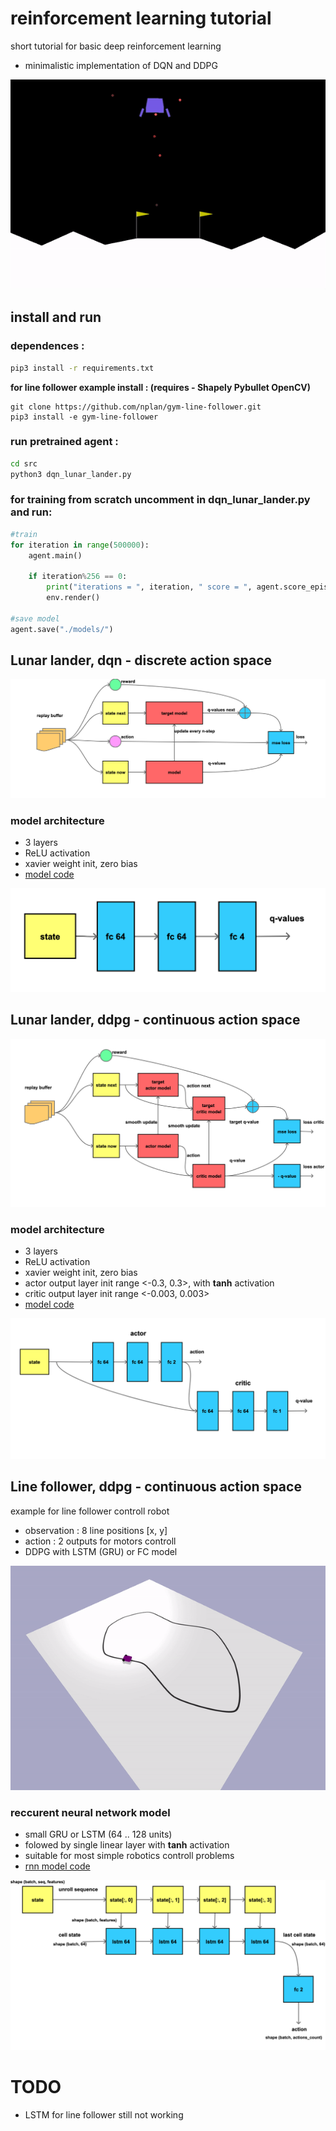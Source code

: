 # reinforcement learning tutorial

short tutorial for basic deep reinforcement learning

- minimalistic implementation of DQN and DDPG

![animation](doc/lunar_lander.gif)

## install and run 

### dependences : 
```bash
pip3 install -r requirements.txt
```

**for line follower example install : (requires - Shapely Pybullet OpenCV)**
```
git clone https://github.com/nplan/gym-line-follower.git
pip3 install -e gym-line-follower
```


### run pretrained agent : 
```bash
cd src
python3 dqn_lunar_lander.py
```

### for training from scratch uncomment in dqn_lunar_lander.py and run:
```python
#train
for iteration in range(500000):
    agent.main()

    if iteration%256 == 0:
        print("iterations = ", iteration, " score = ", agent.score_episode)
        env.render()

#save model
agent.save("./models/")
```


## Lunar lander, dqn - discrete action space

![dqn](doc/dqn.png)

### model architecture

- 3 layers
- ReLU activation
- xavier weight init, zero bias
- [model code](src/models/lunar_lander_model_dqn.py)


![model_dqn](doc/modeldqn.png)



## Lunar lander, ddpg - continuous action space

![dqn](doc/ddpg.png)

### model architecture

- 3 layers 
- ReLU activation
- xavier weight init, zero bias
- actor output layer init range <-0.3, 0.3>, with **tanh** activation
- critic output layer init range <-0.003, 0.003>
- [model code](src/models/lunar_lander_model_ddpg.py)

![dqn](doc/modelddpg.png)

## Line follower, ddpg - continuous action space

example for line follower controll robot
- observation : 8 line positions [x, y]
- action      : 2 outputs for motors controll
- DDPG with LSTM (GRU) or FC model

![dqn](doc/line_follower.gif)

### reccurent neural network model

- small GRU or LSTM (64 .. 128 units)
- folowed by single linear layer with **tanh** activation
- suitable for most simple robotics controll problems
- [rnn model code](src/models/line_follower_rnn_model_ddpg.py)


![dqn](doc/rnnmodel.png)

# TODO

- LSTM for line follower still not working

